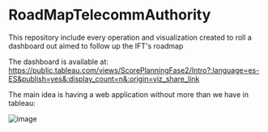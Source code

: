 # RoadMapTelecommAuthority
This repository include every operation and visualization created to roll a dashboard out  aimed to follow up the IFT's roadmap

The dashboard is available at:  https://public.tableau.com/views/ScorePlanningFase2/Intro?:language=es-ES&publish=yes&:display_count=n&:origin=viz_share_link 

The main idea is having a web application without more than we have in tableau:

![image](https://user-images.githubusercontent.com/16671419/158511833-40b8d392-5cad-4bb3-a057-2644bc7c8a1e.png)

